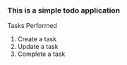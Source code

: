 ### This is a simple todo application
Tasks Performed
1) Create a task
2) Update a task
3) Complete a task  
